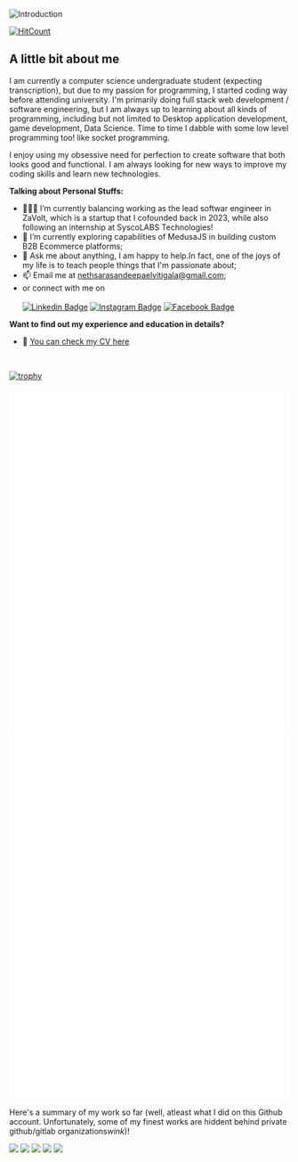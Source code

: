 <img src="./custom-styled-svgs/title.svg" style="width: 100%;height: 150px;" alt="Introduction">

 [![HitCount](https://hits.dwyl.com/Nethrenial/Nethrenial/Nethrenial.svg?style=flat-square&show=unique)](http://hits.dwyl.com/Nethrenial/Nethrenial/Nethrenial)

## A little bit about me

I am currently a computer science undergraduate student (expecting transcription), but due to my passion for programming, I started coding way before attending university. I'm primarily doing full stack web development / software engineering, but I am always up to learning about all kinds of programming, including but not limited to Desktop application development, game development, Data Science. Time to time I dabble with some low level programming too! like socket programming.

I enjoy using my obsessive need for perfection to create software that both looks good and functional. I am always looking for new ways to improve my coding skills and learn new technologies.

**Talking about Personal Stuffs:**

- 👨🏻‍💻 I’m currently balancing working as the lead softwar engineer in ZaVolt, which is a startup that I cofounded back in 2023, while also following an internship at SyscoLABS Technologies!
- 🚀 I’m currently exploring capabilities of MedusaJS in building custom B2B Ecommerce platforms;
- 💬 Ask me about anything, I am happy to help.In fact, one of the joys of my life is to teach people things that I'm passionate about;
- 📫 Email me at nethsarasandeepaelvitigala@gmail.com;
- or connect with me on <br/><br/>
    [![Linkedin Badge](https://img.shields.io/badge/LinkedIn-0077B5?style=for-the-badge&logo=linkedin&logoColor=white)](https://linkedin.com/in/nethsara-elvitigala)
    [![Instagram Badge](https://img.shields.io/badge/Instagram-E4405F?style=for-the-badge&logo=instagram&logoColor=white)](https://instagram.com/nethrenial001/)
    [![Facebook Badge](https://img.shields.io/badge/Facebook-1877F2?style=for-the-badge&logo=facebook&logoColor=white)](https://www.facebook.com/nethsara.sandeepa/)


**Want to find out my experience and education in details?** 
- 📝 [You can check my CV here](https://github.com/Nethrenial/Nethrenial/blob/977c119e6cb5859492e65ca02b1d64f3fc69ec65/Nethsara_Elvitigala_CV.pdf)  

</br>

[![trophy](https://github-profile-trophy.vercel.app/?username=Nethrenial&theme=onedark&margin-w=15&margin-h=15&no-bg=true&no-frame=true)](https://github.com/ryo-ma/github-profile-trophy)

<div>
<img src="./github-metrics.svg" alt="Metrics"/>
<img src="./isocalendar.svg" alt="Calendar"/>
<img src="./languages.svg" alt="Languages"/>
<img src="./achievements.svg" alt="Achievements"/>
<img src="./habits.svg" alt="Habits"/>
</div>

Here's a summary of my work so far (well, atleast what I did on this Github account. Unfortunately, some of my finest works are hiddent behind private github/gitlab organizations*wink*)!

![](http://github-profile-summary-cards.vercel.app/api/cards/profile-details?username=Nethrenial&theme=dracula)
![](http://github-profile-summary-cards.vercel.app/api/cards/repos-per-language?username=Nethrenial&theme=dracula)
![](http://github-profile-summary-cards.vercel.app/api/cards/most-commit-language?username=Nethrenial&theme=dracula)
![](http://github-profile-summary-cards.vercel.app/api/cards/stats?username=Nethrenial&theme=dracula)
![](http://github-profile-summary-cards.vercel.app/api/cards/productive-time?username=Nethrenial&theme=dracula&utcOffset=8)
